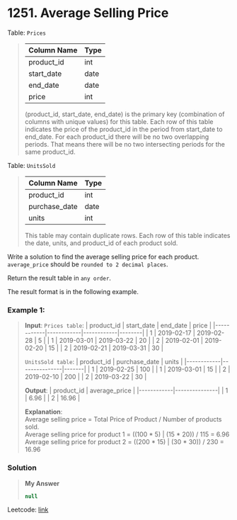 # 1251. Average Selling Price

Table: `Prices`
> | Column Name   | Type    |
> |---------------|---------|
> | product_id    | int     |
> | start_date    | date    |
> | end_date      | date    |
> | price         | int     |
>
> (product_id, start_date, end_date) is the primary key (combination of columns with unique values) for this table.
> Each row of this table indicates the price of the product_id in the period from start_date to end_date.
> For each product_id there will be no two overlapping periods. That means there will be no two intersecting periods for the same product_id.
> 

Table: `UnitsSold`
> | Column Name   | Type    |
> |---------------|---------|
> | product_id    | int     |
> | purchase_date | date    |
> | units         | int     |
>
> This table may contain duplicate rows.
> Each row of this table indicates the date, units, and product_id of each product sold. 
>  

Write a solution to find the average selling price for each product. `average_price` should be `rounded to 2 decimal places`.

Return the result table in `any order`.

The result format is in the following example.

 

### Example 1:

> **Input**: 
> `Prices table`:
> | product_id | start_date | end_date   | price  |
> |------------|------------|------------|--------|
> | 1          | 2019-02-17 | 2019-02-28 | 5      |
> | 1          | 2019-03-01 | 2019-03-22 | 20     |
> | 2          | 2019-02-01 | 2019-02-20 | 15     |
> | 2          | 2019-02-21 | 2019-03-31 | 30     |
>
> `UnitsSold table`:
> | product_id | purchase_date | units |
> |------------|---------------|-------|
> | 1          | 2019-02-25    | 100   |
> | 1          | 2019-03-01    | 15    |
> | 2          | 2019-02-10    | 200   |
> | 2          | 2019-03-22    | 30    |
>
> **Output**: 
> | product_id | average_price |
> |------------|---------------|
> | 1          | 6.96          |
> | 2          | 16.96         |
>
> **Explanation**:  \
> Average selling price = Total Price of Product / Number of products sold. \
> Average selling price for product 1 = ((100 * 5) | (15 * 20)) / 115 = 6.96 \
> Average selling price for product 2 = ((200 * 15) | (30 * 30)) / 230 = 16.96

### Solution
> **My Answer**
> ```sql
> null
> ```
Leetcode: [link](https://leetcode.com/problems/average-selling-price/description/)